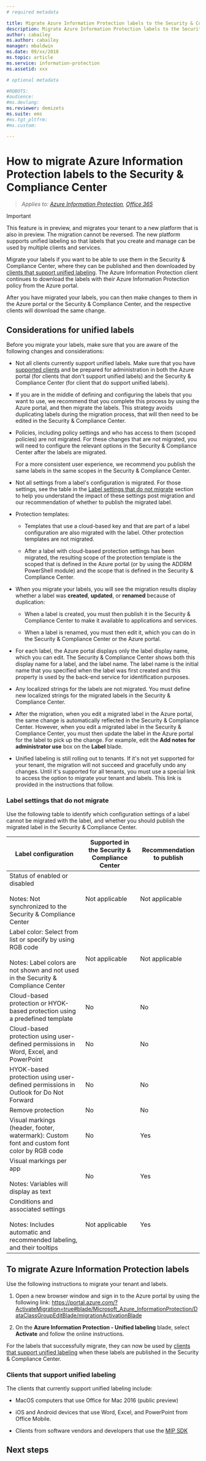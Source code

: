 ```yaml
---
# required metadata

title: Migrate Azure Information Protection labels to the Security & Compliance Center
description: Migrate Azure Information Protection labels to the Security & Compliance Center for unified labeling with MIP clients. 
author: cabailey
ms.author: cabailey
manager: mbaldwin
ms.date: 09/xx/2018
ms.topic: article
ms.service: information-protection
ms.assetid: xxx

# optional metadata

#ROBOTS:
#audience:
#ms.devlang:
ms.reviewer: demizets
ms.suite: ems
#ms.tgt_pltfrm:
#ms.custom:

---
```


# How to migrate Azure Information Protection labels to the Security & Compliance Center

>*Applies to: [Azure Information Protection](https://azure.microsoft.com/pricing/details/information-protection), [Office 365](http://download.microsoft.com/download/E/C/F/ECF42E71-4EC0-48FF-AA00-577AC14D5B5C/Azure_Information_Protection_licensing_datasheet_EN-US.pdf)*

> [!IMPORTANT]
> This feature is in preview, and migrates your tenant to a new platform that is also in preview. The migration cannot be reversed. The new platform supports unified labeling so that labels that you create and manage can be used by multiple clients and services.

Migrate your labels if you want to be able to use them in the Security & Compliance Center, where they can be published and then downloaded by [clients that support unified labeling](#clients-that-support-unified-labeling). The Azure Information Protection client continues to download the labels with their Azure Information Protection policy from the Azure portal. 

After you have migrated your labels, you can then make changes to them in the Azure portal or the Security & Compliance Center, and the respective clients will download the same change.

## Considerations for unified labels

Before you migrate your labels, make sure that you are aware of the following changes and considerations:

- Not all clients currently support unified labels. Make sure that you have [supported clients](#clients-that-support-unified-labeling) and be prepared for administration in both the Azure portal (for clients that don't support unified labels) and the Security & Compliance Center (for client that do support unified labels).

- If you are in the middle of defining and configuring the labels that you want to use, we recommend that you complete this process by using the Azure portal, and then migrate the labels. This strategy avoids duplicating labels during the migration process, that will then need to be edited in the Security & Compliance Center.

- Policies, including policy settings and who has access to them (scoped policies) are not migrated. For these changes that are not migrated, you will need to configure the relevant options in the Security & Compliance Center after the labels are migrated.
    
    For a more consistent user experience, we recommend you publish the same labels in the same scopes in the Security & Compliance Center.

- Not all settings from a label's configuration is migrated. For those settings, see the table in the [Label settings that do not migrate](#label-settings-that-do-not-migrate) section to help you understand the impact of these settings post migration and our recommendation of whether to publish the migrated label.

- Protection templates:
    
    - Templates that use a cloud-based key and that are part of a label configuration are also migrated with the label. Other protection templates are not migrated. 
    
    - After a label with cloud-based protection settings has been migrated, the resulting scope of the protection template is the scoped that is defined in the Azure portal (or by using the ADDRM PowerShell module) and the scope that is defined in the Security & Compliance Center. 

- When you migrate your labels, you will see the migration results display whether a label was **created**, **updated**, or **renamed** because of duplication:

    - When a label is created, you must then publish it in the Security & Compliance Center to make it available to applications and services.
    
    - When a label is renamed, you must then edit it, which you can do in the Security & Compliance Center or the Azure portal. 

- For each label, the Azure portal displays only the label display name, which you can edit. The Security & Compliance Center shows both this display name for a label, and the label name. The label name is the initial name that you specified when the label was first created and this property is used by the back-end service for identification purposes.

- Any localized strings for the labels are not migrated. You must define new localized strings for the migrated labels in the Security & Compliance Center.

- After the migration, when you edit a migrated label in the Azure portal, the same change is automatically reflected in the Security & Compliance Center. However, when you edit a migrated label in the Security & Compliance Center, you must then update the label in the Azure portal for the label to pick up the change. For example, edit the **Add notes for administrator use** box on the **Label** blade. 

- Unified labeling is still rolling out to tenants. If it's not yet supported for your tenant, the migration will not succeed and gracefully undo any changes. Until it's supported for all tenants, you must use a special link to access the option to migrate your tenant and labels. This link is provided in the instructions that follow.

### Label settings that do not migrate

Use the following table to identify which configuration settings of a label cannot be migrated with the label, and whether you should publish the migrated label in the Security & Compliance Center.

|Label configuration|Supported in the Security & Compliance Center|Recommendation to publish|
|-------------------|---------------------------------------------|-------------------------|
|Status of enabled or disabled<br /><br />Notes: Not synchronized to the Security & Compliance Center |Not applicable|Not applicable|
|Label color: Select from list or specify by using RGB code<br /><br />Notes: Label colors are not shown and not used in the Security & Compliance Center |Not applicable|Not applicable|
|Cloud-based protection or HYOK-based protection using a predefined template |No|No|
|Cloud-based protection using user-defined permissions in Word, Excel, and PowerPoint |No|No|
|HYOK-based protection using user-defined permissions in Outlook for Do Not Forward |No|No|
|Remove protection |No|No|
|Visual markings (header, footer, watermark): Custom font and custom font color by RGB code|No|Yes|
|Visual markings per app<br /><br />Notes: Variables will display as text|No|Yes|
|Conditions and associated settings <br /><br />Notes: Includes automatic and recommended labeling, and their tooltips|Not applicable|Yes|



## To migrate Azure Information Protection labels

Use the following instructions to migrate your tenant and labels.

1. Open a new browser window and sign in to the Azure portal by using the following link: https://portal.azure.com/?ActivateMigration=true#blade/Microsoft_Azure_InformationProtection/DataClassGroupEditBlade/migrationActivationBlade 

2. On the **Azure Information Protection - Unified labeling** blade, select **Activate** and follow the online instructions.

For the labels that successfully migrate, they can now be used by [clients that support unified labeling](#clients-that-support-unified-labeling) when these labels are published in the Security & Compliance Center.


### Clients that support unified labeling

The clients that currently support unified labeling include:

- MacOS computers that use Office for Mac 2016 (public preview)

- iOS and Android devices that use Word, Excel, and PowerPoint from Office Mobile.

- Clients from software vendors and developers that use the [MIP SDK](https://docs.microsoft.com/azure/information-protection/develop/mip/mip-sdk-reference)


## Next steps



